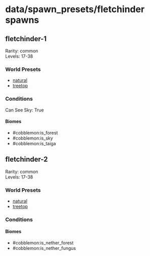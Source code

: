 # data/spawn_presets/fletchinder spawns  
  
## fletchinder-1  
Rarity: common  
Levels: 17-38  
  
### World Presets  
* [natural](data/spawn_data/natural.md)  
* [treetop](data/spawn_data/treetop.md)  
  
### Conditions  
Can See Sky: True  
  
#### Biomes  
  * #cobblemon:is_forest
  * #cobblemon:is_sky
  * #cobblemon:is_taiga
  
  
## fletchinder-2  
Rarity: common  
Levels: 17-38  
  
### World Presets  
* [natural](data/spawn_data/natural.md)  
* [treetop](data/spawn_data/treetop.md)  
  
### Conditions  
  
#### Biomes  
  * #cobblemon:is_nether_forest
  * #cobblemon:is_nether_fungus
  
